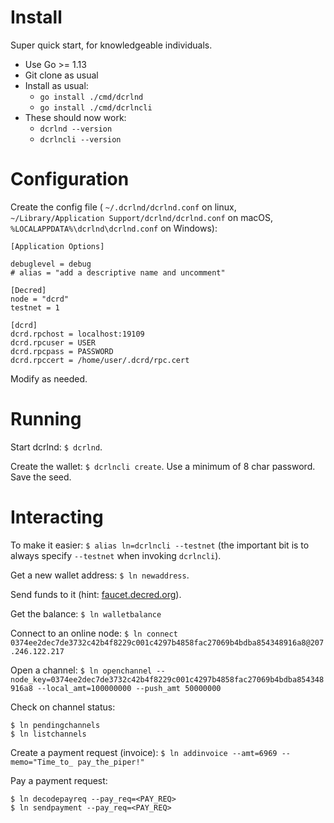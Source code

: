 # Install

Super quick start, for knowledgeable individuals.

- Use Go >= 1.13
- Git clone as usual
- Install as usual:
  - `go install ./cmd/dcrlnd`
  - `go install ./cmd/dcrlncli`
- These should now work:
  - `dcrlnd --version`
  - `dcrlncli --version`

# Configuration

Create the config file ( `~/.dcrlnd/dcrlnd.conf` on linux,
`~/Library/Application Support/dcrlnd/dcrlnd.conf` on macOS,
`%LOCALAPPDATA%\dcrlnd\dcrlnd.conf` on Windows):

```
[Application Options]

debuglevel = debug
# alias = "add a descriptive name and uncomment"

[Decred]
node = "dcrd"
testnet = 1

[dcrd]
dcrd.rpchost = localhost:19109
dcrd.rpcuser = USER
dcrd.rpcpass = PASSWORD
dcrd.rpccert = /home/user/.dcrd/rpc.cert
```

Modify as needed.

# Running

Start dcrlnd: `$ dcrlnd`.

Create the wallet: `$ dcrlncli create`. Use a minimum of 8 char password. Save the seed.

# Interacting

To make it easier: `$ alias ln=dcrlncli --testnet` (the important bit is to always specify `--testnet` when invoking `dcrlncli`).

Get a new wallet address: `$ ln newaddress`.

Send funds to it (hint: [faucet.decred.org](https://faucet.decred.org)).

Get the balance: `$ ln walletbalance`

Connect to an online node: `$ ln connect 0374ee2dec7de3732c42b4f8229c001c4297b4858fac27069b4bdba854348916a8@207.246.122.217`

Open a channel: `$ ln openchannel --node_key=0374ee2dec7de3732c42b4f8229c001c4297b4858fac27069b4bdba854348916a8 --local_amt=100000000 --push_amt 50000000`

Check on channel status:

```
$ ln pendingchannels
$ ln listchannels
```

Create a payment request (invoice): `$ ln addinvoice --amt=6969 --memo="Time_to_ pay_the_piper!"`

Pay a payment request:

```
$ ln decodepayreq --pay_req=<PAY_REQ>
$ ln sendpayment --pay_req=<PAY_REQ>
```
